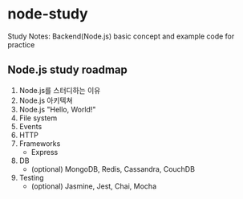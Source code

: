 # node-study
Study Notes: Backend(Node.js) basic concept and example code for practice

## Node.js study roadmap
1. Node.js를 스터디하는 이유
2. Node.js 아키텍쳐
3. Node.js "Hello, World!"
4. File system
5. Events
6. HTTP
7. Frameworks
    - Express
8. DB
    - (optional) MongoDB, Redis, Cassandra, CouchDB
9. Testing
    - (optional) Jasmine, Jest, Chai, Mocha
